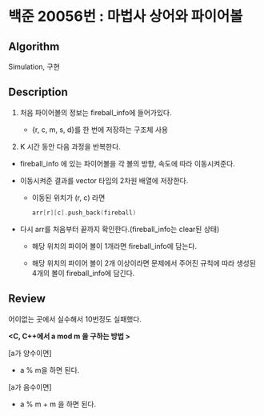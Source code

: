 # 백준 20056번 : 마법사 상어와 파이어볼

## Algorithm

Simulation, 구현

## Description

1. 처음 파이어볼의 정보는 fireball_info에 들어가있다.

    + {r, c, m, s, d}를 한 번에 저장하는 구조체 사용

2. K 시간 동안 다음 과정을 반복한다.

+ fireball_info 에 있는 파이어볼을 각 볼의 방향, 속도에 따라 이동시켜준다.

+ 이동시켜준 결과를 vector 타입의 2차원 배열에 저장한다. 
    
    + 이동된 위치가 (r, c) 라면 
        ```cpp
        arr[r][c].push_back(fireball)
        ```

+ 다시 arr를 처음부터 끝까지 확인한다.(fireball_info는 clear된 상태)

    + 해당 위치의 파이어 볼이 1개라면 fireball_info에 담는다.

    + 해당 위치의 파이어 볼이 2개 이상이라면 문제에서 주어진 규칙에 따라 생성된 4개의 볼이 fireball_info에 담긴다.
    
## Review

어이없는 곳에서 실수해서 10번정도 실패했다.

**<C, C++에서 a mod m 을 구하는 방법 >**

[a가 양수이면]

+ a % m을 하면 된다.

[a가 음수이면]

+ a % m + m 을 하면 된다.